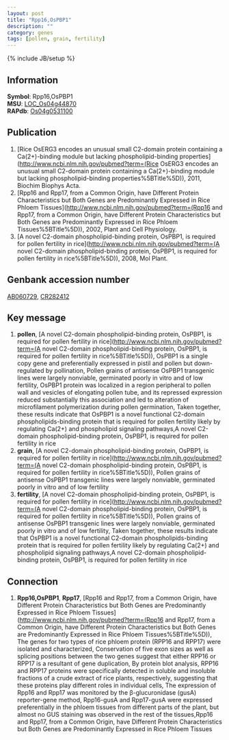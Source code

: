 ```yaml
---
layout: post
title: "Rpp16,OsPBP1"
description: ""
category: genes
tags: [pollen, grain, fertility]
---
```

{% include JB/setup %}

## Information
__Symbol__: Rpp16,OsPBP1  
__MSU__: [LOC_Os04g44870](http://rice.plantbiology.msu.edu/cgi-bin/ORF_infopage.cgi?orf=LOC_Os04g44870)  
__RAPdb__: [Os04g0531100](http://rapdb.dna.affrc.go.jp/viewer/gbrowse_details/irgsp1?name=Os04g0531100)  

## Publication
1. [Rice OsERG3 encodes an unusual small C2-domain protein containing a Ca(2+)-binding module but lacking phospholipid-binding properties](http://www.ncbi.nlm.nih.gov/pubmed?term=(Rice OsERG3 encodes an unusual small C2-domain protein containing a Ca(2+)-binding module but lacking phospholipid-binding properties%5BTitle%5D)), 2011, Biochim Biophys Acta.
2. [Rpp16 and Rpp17, from a Common Origin, have Different Protein Characteristics but Both Genes are Predominantly Expressed in Rice Phloem Tissues](http://www.ncbi.nlm.nih.gov/pubmed?term=(Rpp16 and Rpp17, from a Common Origin, have Different Protein Characteristics but Both Genes are Predominantly Expressed in Rice Phloem Tissues%5BTitle%5D)), 2002, Plant and Cell Physiology.
3. [A novel C2-domain phospholipid-binding protein, OsPBP1, is required for pollen fertility in rice](http://www.ncbi.nlm.nih.gov/pubmed?term=(A novel C2-domain phospholipid-binding protein, OsPBP1, is required for pollen fertility in rice%5BTitle%5D)), 2008, Mol Plant.

## Genbank accession number
[AB060729](http://www.ncbi.nlm.nih.gov/nuccore/AB060729), [CR282412](http://www.ncbi.nlm.nih.gov/nuccore/CR282412)

## Key message
1. __pollen__, [A novel C2-domain phospholipid-binding protein, OsPBP1, is required for pollen fertility in rice](http://www.ncbi.nlm.nih.gov/pubmed?term=(A novel C2-domain phospholipid-binding protein, OsPBP1, is required for pollen fertility in rice%5BTitle%5D)),  OsPBP1 is a single copy gene and preferentially expressed in pistil and pollen but down-regulated by pollination, Pollen grains of antisense OsPBP1 transgenic lines were largely nonviable, germinated poorly in vitro and of low fertility, OsPBP1 protein was localized in a region peripheral to pollen wall and vesicles of elongating pollen tube, and its repressed expression reduced substantially this association and led to alteration of microfilament polymerization during pollen germination, Taken together, these results indicate that OsPBP1 is a novel functional C2-domain phospholipids-binding protein that is required for pollen fertility likely by regulating Ca(2+) and phospholipid signaling pathways,A novel C2-domain phospholipid-binding protein, OsPBP1, is required for pollen fertility in rice
2. __grain__, [A novel C2-domain phospholipid-binding protein, OsPBP1, is required for pollen fertility in rice](http://www.ncbi.nlm.nih.gov/pubmed?term=(A novel C2-domain phospholipid-binding protein, OsPBP1, is required for pollen fertility in rice%5BTitle%5D)),  Pollen grains of antisense OsPBP1 transgenic lines were largely nonviable, germinated poorly in vitro and of low fertility
3. __fertility__, [A novel C2-domain phospholipid-binding protein, OsPBP1, is required for pollen fertility in rice](http://www.ncbi.nlm.nih.gov/pubmed?term=(A novel C2-domain phospholipid-binding protein, OsPBP1, is required for pollen fertility in rice%5BTitle%5D)),  Pollen grains of antisense OsPBP1 transgenic lines were largely nonviable, germinated poorly in vitro and of low fertility, Taken together, these results indicate that OsPBP1 is a novel functional C2-domain phospholipids-binding protein that is required for pollen fertility likely by regulating Ca(2+) and phospholipid signaling pathways,A novel C2-domain phospholipid-binding protein, OsPBP1, is required for pollen fertility in rice

## Connection
1. __Rpp16,OsPBP1__, __Rpp17__, [Rpp16 and Rpp17, from a Common Origin, have Different Protein Characteristics but Both Genes are Predominantly Expressed in Rice Phloem Tissues](http://www.ncbi.nlm.nih.gov/pubmed?term=(Rpp16 and Rpp17, from a Common Origin, have Different Protein Characteristics but Both Genes are Predominantly Expressed in Rice Phloem Tissues%5BTitle%5D)), The genes for two types of rice phloem protein (RPP16 and RPP17) were isolated and characterized, Conservation of five exon sizes as well as splicing positions between the two genes suggest that either RPP16 or RPP17 is a resultant of gene duplication, By protein blot analysis, RPP16 and RPP17 proteins were specifically detected in soluble and insoluble fractions of a crude extract of rice plants, respectively, suggesting that these proteins play different roles in individual cells, The expression of Rpp16 and Rpp17 was monitored by the β-glucuronidase (gusA) reporter-gene method, Rpp16-gusA and Rpp17-gusA were expressed preferentially in the phloem tissues from different parts of the plant, but almost no GUS staining was observed in the rest of the tissues,Rpp16 and Rpp17, from a Common Origin, have Different Protein Characteristics but Both Genes are Predominantly Expressed in Rice Phloem Tissues


